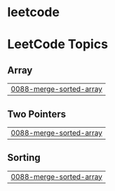 # leetcode
<!---LeetCode Topics Start-->
# LeetCode Topics
## Array
|  |
| ------- |
| [0088-merge-sorted-array](https://github.com/ThiDungNguyen/leetcode/tree/master/0088-merge-sorted-array) |
## Two Pointers
|  |
| ------- |
| [0088-merge-sorted-array](https://github.com/ThiDungNguyen/leetcode/tree/master/0088-merge-sorted-array) |
## Sorting
|  |
| ------- |
| [0088-merge-sorted-array](https://github.com/ThiDungNguyen/leetcode/tree/master/0088-merge-sorted-array) |
<!---LeetCode Topics End-->